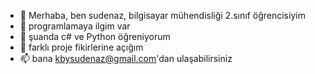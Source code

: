 - 👋 Merhaba, ben sudenaz, bilgisayar mühendisliği 2.sınıf öğrencisiyim
- 👀 programlamaya ilgim var
- 🌱 şuanda c# ve Python öğreniyorum 
- 💞️ farklı proje fikirlerine açığım 
- 📫 bana kbysudenaz@gmail.com'dan ulaşabilirsiniz 
